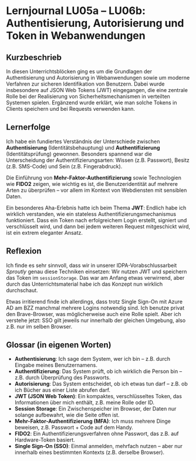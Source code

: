 # Lernjournal LU05a – LU06b: Authentisierung, Autorisierung und Token in Webanwendungen

## Kurzbeschrieb

In diesen Unterrichtsblöcken ging es um die Grundlagen der Authentisierung und Autorisierung in Webanwendungen sowie um moderne Verfahren zur sicheren Identifikation von Benutzern. Dabei wurde insbesondere auf JSON Web Tokens (JWT) eingegangen, die eine zentrale Rolle bei der Realisierung von Sicherheitsmechanismen in verteilten Systemen spielen. Ergänzend wurde erklärt, wie man solche Tokens in Clients speichern und bei Requests verwenden kann.

## Lernerfolge

Ich habe ein fundiertes Verständnis der Unterschiede zwischen **Authentisierung** (Identitätsbehauptung) und **Authentifizierung** (Identitätsprüfung) gewonnen. Besonders spannend war die Unterscheidung der Authentifizierungsarten: Wissen (z.B. Passwort), Besitz (z.B. SMS-Code) und Sein (z.B. Fingerabdruck).

Die Einführung von **Mehr-Faktor-Authentifizierung** sowie Technologien wie **FIDO2** zeigen, wie wichtig es ist, die Benutzeridentität auf mehrere Arten zu überprüfen – vor allem im Kontext von Webdiensten mit sensiblen Daten.

Ein besonderes Aha-Erlebnis hatte ich beim Thema **JWT**: Endlich habe ich wirklich verstanden, wie ein stateless Authentifizierungsmechanismus funktioniert. Dass ein Token nach erfolgreichem Login erstellt, signiert und verschlüsselt wird, und dann bei jedem weiteren Request mitgeschickt wird, ist ein extrem eleganter Ansatz.

## Reflexion

Ich finde es sehr sinnvoll, dass wir in unserer IDPA-Vorabschlussarbeit *Sproutly* genau diese Techniken einsetzen: Wir nutzen JWT und speichern das Token im `sessionStorage`. Das war am Anfang etwas verwirrend, aber durch das Unterrichtsmaterial habe ich das Konzept nun wirklich durchschaut.

Etwas irritierend finde ich allerdings, dass trotz Single Sign-On mit Azure AD am BZZ manchmal mehrere Logins notwendig sind. Ich benutze privat den Brave-Browser, was möglicherweise auch eine Rolle spielt. Aber ich verstehe jetzt: SSO gilt jeweils nur innerhalb der gleichen Umgebung, also z.B. nur im selben Browser.

## Glossar (in eigenen Worten)

- **Authentisierung**: Ich sage dem System, wer ich bin – z.B. durch Eingabe meines Benutzernamens.
- **Authentifizierung**: Das System prüft, ob ich wirklich die Person bin – z.B. durch Überprüfung des Passworts.
- **Autorisierung**: Das System entscheidet, ob ich etwas tun darf – z.B. ob ich Bücher aus einer Liste abrufen darf.
- **JWT (JSON Web Token)**: Ein kompaktes, verschlüsseltes Token, das Informationen über mich enthält, z.B. meine Rolle oder ID.
- **Session Storage**: Ein Zwischenspeicher im Browser, der Daten nur solange aufbewahrt, wie die Seite offen ist.
- **Mehr-Faktor-Authentifizierung (MFA)**: Ich muss mehrere Dinge beweisen, z.B. Passwort + Code auf dem Handy.
- **FIDO2**: Ein Authentifizierungsverfahren ohne Passwort, das z.B. auf Hardware-Token basiert.
- **Single Sign-On (SSO)**: Einmal anmelden, mehrfach nutzen – aber nur innerhalb eines bestimmten Kontexts (z.B. derselbe Browser).
